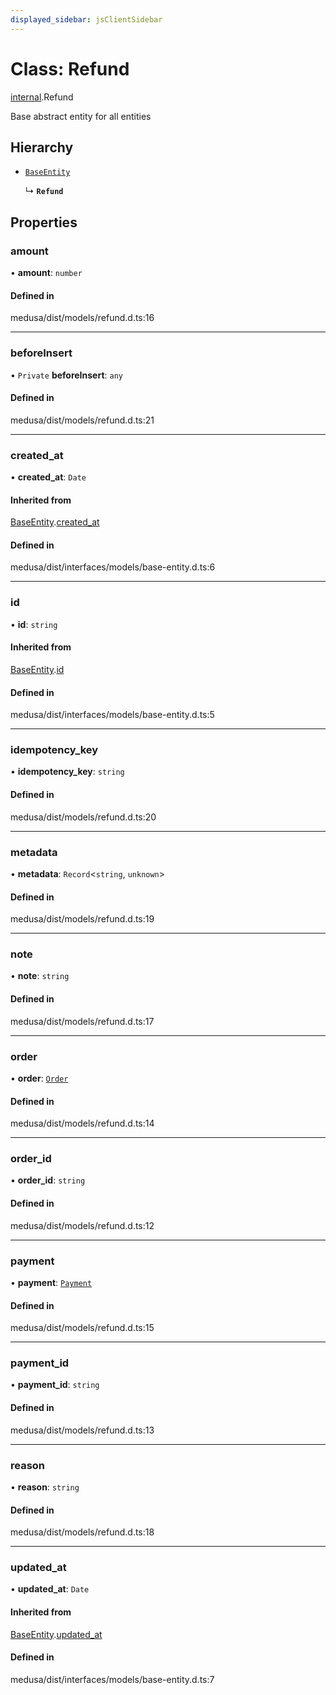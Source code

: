 ```yaml
---
displayed_sidebar: jsClientSidebar
---
```


# Class: Refund

[internal](../modules/internal.md).Refund

Base abstract entity for all entities

## Hierarchy

- [`BaseEntity`](internal.BaseEntity.md)

  ↳ **`Refund`**

## Properties

### amount

• **amount**: `number`

#### Defined in

medusa/dist/models/refund.d.ts:16

___

### beforeInsert

• `Private` **beforeInsert**: `any`

#### Defined in

medusa/dist/models/refund.d.ts:21

___

### created\_at

• **created\_at**: `Date`

#### Inherited from

[BaseEntity](internal.BaseEntity.md).[created_at](internal.BaseEntity.md#created_at)

#### Defined in

medusa/dist/interfaces/models/base-entity.d.ts:6

___

### id

• **id**: `string`

#### Inherited from

[BaseEntity](internal.BaseEntity.md).[id](internal.BaseEntity.md#id)

#### Defined in

medusa/dist/interfaces/models/base-entity.d.ts:5

___

### idempotency\_key

• **idempotency\_key**: `string`

#### Defined in

medusa/dist/models/refund.d.ts:20

___

### metadata

• **metadata**: `Record`<`string`, `unknown`\>

#### Defined in

medusa/dist/models/refund.d.ts:19

___

### note

• **note**: `string`

#### Defined in

medusa/dist/models/refund.d.ts:17

___

### order

• **order**: [`Order`](internal.Order.md)

#### Defined in

medusa/dist/models/refund.d.ts:14

___

### order\_id

• **order\_id**: `string`

#### Defined in

medusa/dist/models/refund.d.ts:12

___

### payment

• **payment**: [`Payment`](internal.Payment.md)

#### Defined in

medusa/dist/models/refund.d.ts:15

___

### payment\_id

• **payment\_id**: `string`

#### Defined in

medusa/dist/models/refund.d.ts:13

___

### reason

• **reason**: `string`

#### Defined in

medusa/dist/models/refund.d.ts:18

___

### updated\_at

• **updated\_at**: `Date`

#### Inherited from

[BaseEntity](internal.BaseEntity.md).[updated_at](internal.BaseEntity.md#updated_at)

#### Defined in

medusa/dist/interfaces/models/base-entity.d.ts:7
